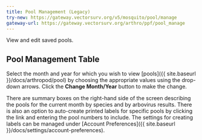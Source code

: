 ```yaml
---
title: Pool Management (Legacy)
try-new: https://gateway.vectorsurv.org/v5/mosquito/pool/manage
gateway-url: https://gateway.vectorsurv.org/arthro/ppf/pool_manage
---
```


View and edit saved pools.

## Pool Management Table

Select the month and year for which you wish to view [pools]({{ site.baseurl }}/docs/arthropod/pool) by choosing the appropriate values using the drop-down arrows. Click the **Change Month/Year** button to make the change.

There are summary boxes on the right-hand side of the screen describing the pools for the current month by species and by arbovirus results. There is also an option to auto-create printed labels for specific pools by clicking the link and entering the pool numbers to include. The settings for creating labels can be managed under [Account Preferences]({{ site.baseurl }}/docs/settings/account-preferences).
